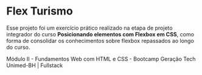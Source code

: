# Flex Turismo

Esse projeto foi um exercício prático realizado na etapa de projeto integrador do curso **Posicionando elementos com Flexbox em CSS**, como forma de consolidar os conhecimentos sobre flexbox repassados ao longo do curso.

Módulo II - Fundamentos Web com HTML e CSS - Bootcamp Geração Tech Unimed-BH | Fullstack